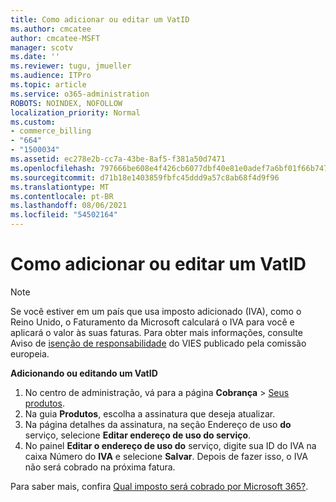 ```yaml
---
title: Como adicionar ou editar um VatID
ms.author: cmcatee
author: cmcatee-MSFT
manager: scotv
ms.date: ''
ms.reviewer: tugu, jmueller
ms.audience: ITPro
ms.topic: article
ms.service: o365-administration
ROBOTS: NOINDEX, NOFOLLOW
localization_priority: Normal
ms.custom:
- commerce_billing
- "664"
- "1500034"
ms.assetid: ec278e2b-cc7a-43be-8af5-f381a50d7471
ms.openlocfilehash: 797666be608e4f426cb6077dbf40e81e0adef7a6bf01f66b74722274a01c42c7
ms.sourcegitcommit: d71b18e1403859fbfc45ddd9a57c8ab68f4d9f96
ms.translationtype: MT
ms.contentlocale: pt-BR
ms.lasthandoff: 08/06/2021
ms.locfileid: "54502164"
---
```

# <a name="how-to-add-or-edit-a-vatid"></a>Como adicionar ou editar um VatID

> [!NOTE]
> Se você estiver em um país que usa imposto adicionado (IVA), como o Reino Unido, o Faturamento da Microsoft calculará o IVA para você e aplicará o valor às suas faturas. Para obter mais informações, consulte Aviso de [isenção de responsabilidade](https://go.microsoft.com/fwlink/p/?LinkID=841741) do VIES publicado pela comissão europeia.

**Adicionando ou editando um VatID**

1. No centro de administração, vá para a página **Cobrança** \> [Seus produtos](https://go.microsoft.com/fwlink/p/?linkid=842054).
2. Na guia **Produtos**, escolha a assinatura que deseja atualizar.
3. Na página detalhes da assinatura, na seção Endereço de uso **do** serviço, selecione **Editar endereço de uso do serviço**.
4. No painel **Editar o endereço de uso do** serviço, digite sua ID do IVA na caixa Número do **IVA** e selecione **Salvar**. Depois de fazer isso, o IVA não será cobrado na próxima fatura.

Para saber mais, confira [Qual imposto será cobrado por Microsoft 365?](/microsoft-365/commerce/billing-and-payments/tax-information#what-tax-will-i-be-charged).